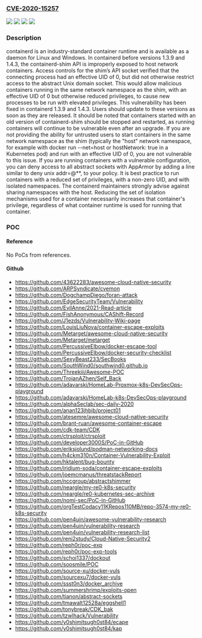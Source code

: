 ### [CVE-2020-15257](https://cve.mitre.org/cgi-bin/cvename.cgi?name=CVE-2020-15257)
![](https://img.shields.io/static/v1?label=Product&message=containerd&color=blue)
![](https://img.shields.io/static/v1?label=Version&message=%3C%201.3.9%20&color=brightgreen)
![](https://img.shields.io/static/v1?label=Version&message=%3E%3D%201.4.0%2C%20%3C%201.4.3%20&color=brightgreen)
![](https://img.shields.io/static/v1?label=Vulnerability&message=CWE-669%20Incorrect%20Resource%20Transfer%20Between%20Spheres&color=brightgreen)

### Description

containerd is an industry-standard container runtime and is available as a daemon for Linux and Windows. In containerd before versions 1.3.9 and 1.4.3, the containerd-shim API is improperly exposed to host network containers. Access controls for the shim’s API socket verified that the connecting process had an effective UID of 0, but did not otherwise restrict access to the abstract Unix domain socket. This would allow malicious containers running in the same network namespace as the shim, with an effective UID of 0 but otherwise reduced privileges, to cause new processes to be run with elevated privileges. This vulnerability has been fixed in containerd 1.3.9 and 1.4.3. Users should update to these versions as soon as they are released. It should be noted that containers started with an old version of containerd-shim should be stopped and restarted, as running containers will continue to be vulnerable even after an upgrade. If you are not providing the ability for untrusted users to start containers in the same network namespace as the shim (typically the "host" network namespace, for example with docker run --net=host or hostNetwork: true in a Kubernetes pod) and run with an effective UID of 0, you are not vulnerable to this issue. If you are running containers with a vulnerable configuration, you can deny access to all abstract sockets with AppArmor by adding a line similar to deny unix addr=@**, to your policy. It is best practice to run containers with a reduced set of privileges, with a non-zero UID, and with isolated namespaces. The containerd maintainers strongly advise against sharing namespaces with the host. Reducing the set of isolation mechanisms used for a container necessarily increases that container's privilege, regardless of what container runtime is used for running that container.

### POC

#### Reference
No PoCs from references.

#### Github
- https://github.com/43622283/awesome-cloud-native-security
- https://github.com/ARPSyndicate/cvemon
- https://github.com/DogchampDiego/foran-attack
- https://github.com/EdgeSecurityTeam/Vulnerability
- https://github.com/EvilAnne/2021-Read-article
- https://github.com/FishAnonymous/CAShift-Record
- https://github.com/J1ezds/Vulnerability-Wiki-page
- https://github.com/LouisLiuNova/container-escape-exploits
- https://github.com/Metarget/awesome-cloud-native-security
- https://github.com/Metarget/metarget
- https://github.com/PercussiveElbow/docker-escape-tool
- https://github.com/PercussiveElbow/docker-security-checklist
- https://github.com/SexyBeast233/SecBooks
- https://github.com/SouthWind0/southwind0.github.io
- https://github.com/Threekiii/Awesome-POC
- https://github.com/TrojanAZhen/Self_Back
- https://github.com/adavarski/HomeLab-Proxmox-k8s-DevSecOps-playground
- https://github.com/adavarski/HomeLab-k8s-DevSecOps-playground
- https://github.com/alphaSeclab/sec-daily-2020
- https://github.com/anan123jhbjb/project01
- https://github.com/atesemre/awesome-cloud-native-security
- https://github.com/brant-ruan/awesome-container-escape
- https://github.com/cdk-team/CDK
- https://github.com/ctrsploit/ctrsploit
- https://github.com/developer3000S/PoC-in-GitHub
- https://github.com/eriksjolund/podman-networking-docs
- https://github.com/h4ckm310n/Container-Vulnerability-Exploit
- https://github.com/hktalent/bug-bounty
- https://github.com/iridium-soda/container-escape-exploits
- https://github.com/joemcmanus/threatstackReport
- https://github.com/nccgroup/abstractshimmer
- https://github.com/neargle/my-re0-k8s-security
- https://github.com/neargle/re0-kubernetes-sec-archive
- https://github.com/nomi-sec/PoC-in-GitHub
- https://github.com/orgTestCodacy11KRepos110MB/repo-3574-my-re0-k8s-security
- https://github.com/pen4uin/awesome-vulnerability-research
- https://github.com/pen4uin/vulnerability-research
- https://github.com/pen4uin/vulnerability-research-list
- https://github.com/reni2study/Cloud-Native-Security2
- https://github.com/reph0r/poc-exp
- https://github.com/reph0r/poc-exp-tools
- https://github.com/schoi1337/dockout
- https://github.com/soosmile/POC
- https://github.com/source-xu/docker-vuls
- https://github.com/sourcexu7/docker-vuls
- https://github.com/ssst0n3/docker_archive
- https://github.com/summershrimp/exploits-open
- https://github.com/tianon/abstract-sockets
- https://github.com/tmawalt12528a/eggshell1
- https://github.com/tonybreak/CDK_bak
- https://github.com/tzwlhack/Vulnerability
- https://github.com/y0shimitsugh0st84/ecape
- https://github.com/y0shimitsugh0st84/kap


